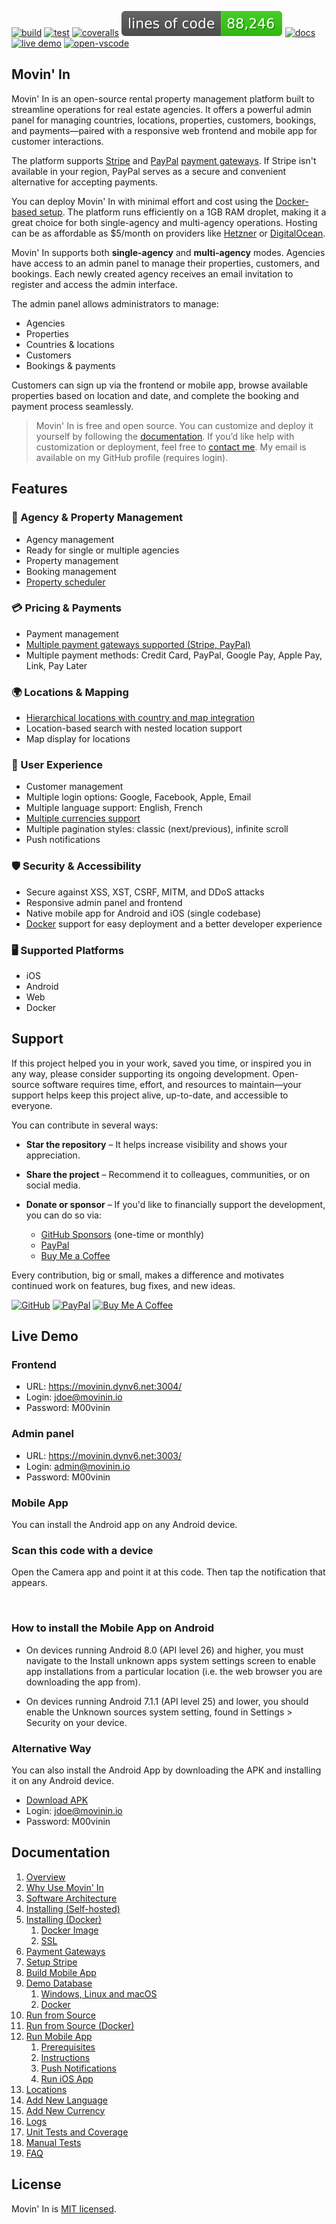[![build](https://github.com/aelassas/movinin/actions/workflows/build.yml/badge.svg)](https://github.com/aelassas/movinin/actions/workflows/build.yml) [![test](https://github.com/aelassas/movinin/actions/workflows/test.yml/badge.svg)](https://github.com/aelassas/movinin/actions/workflows/test.yml) [![coveralls](https://coveralls.io/repos/github/aelassas/movinin/badge.svg?branch=main)](https://coveralls.io/github/aelassas/movinin?branch=main) [![loc](https://raw.githubusercontent.com/aelassas/movinin/refs/heads/loc/badge.svg)](https://github.com/aelassas/movinin/actions/workflows/loc.yml) [![docs](https://img.shields.io/badge/docs-wiki-brightgreen)](https://github.com/aelassas/movinin/wiki) [![live demo](https://img.shields.io/badge/live-demo-brightgreen)](https://movinin.dynv6.net:3004/) [![open-vscode](https://img.shields.io/badge/open-vscode-1f425f.svg)](https://vscode.dev/github/aelassas/movinin/)

<!--
[![tested with jest](https://img.shields.io/badge/tested_with-jest-brightgreen?logo=jest)](https://github.com/jestjs/jest)
[![docs](https://img.shields.io/badge/docs-wiki-brightgreen)](https://github.com/aelassas/movinin/wiki)
[![live demo](https://img.shields.io/badge/live-demo-brightgreen)](https://movinin.dynv6.net:3004/)
[![loc](https://raw.githubusercontent.com/aelassas/movinin/refs/heads/loc/badge.svg)](https://github.com/aelassas/movinin/actions/workflows/loc.yml)
[![PRs welcome](https://img.shields.io/badge/PRs-welcome-brightgreen.svg)](https://github.com/aelassas/movinin/pulls)
[![codecov](https://codecov.io/gh/aelassas/movinin/graph/badge.svg?token=TXD8SM1QHB)](https://codecov.io/gh/aelassas/movinin)
[![codecov](https://img.shields.io/codecov/c/github/aelassas/movinin?logo=codecov)](https://codecov.io/gh/aelassas/movinin)
[![coveralls](https://coveralls.io/repos/github/aelassas/movinin/badge.svg?branch=main)](https://coveralls.io/github/aelassas/movinin?branch=main)
[![open-vscode](https://img.shields.io/badge/open-vscode-1f425f.svg)](https://vscode.dev/github/aelassas/movinin/)

https://github.com/user-attachments/assets/806cbe2d-9f49-413e-9359-2546306f9653
-->

## Movin' In

Movin' In is an open-source rental property management platform built to streamline operations for real estate agencies. It offers a powerful admin panel for managing countries, locations, properties, customers, bookings, and payments—paired with a responsive web frontend and mobile app for customer interactions.

The platform supports [Stripe](https://stripe.com/global) and [PayPal](https://www.paypal.com/us/webapps/mpp/country-worldwide) [payment gateways](https://github.com/aelassas/movinin/wiki/Payment-Gateways). If Stripe isn't available in your region, PayPal serves as a secure and convenient alternative for accepting payments.

You can deploy Movin' In with minimal effort and cost using the [Docker-based setup](https://github.com/aelassas/movinin/wiki/Installing-(Docker)). The platform runs efficiently on a 1GB RAM droplet, making it a great choice for both single-agency and multi-agency operations. Hosting can be as affordable as $5/month on providers like [Hetzner](https://www.hetzner.com/cloud/) or [DigitalOcean](https://www.digitalocean.com/pricing/droplets).

Movin' In supports both **single-agency** and **multi-agency** modes. Agencies have access to an admin panel to manage their properties, customers, and bookings. Each newly created agency receives an email invitation to register and access the admin interface.

The admin panel allows administrators to manage:
- Agencies  
- Properties  
- Countries & locations  
- Customers  
- Bookings & payments  

Customers can sign up via the frontend or mobile app, browse available properties based on location and date, and complete the booking and payment process seamlessly.

> Movin' In is free and open source. You can customize and deploy it yourself by following the [documentation](https://github.com/aelassas/movinin/wiki). If you’d like help with customization or deployment, feel free to [contact me](https://github.com/aelassas). My email is available on my GitHub profile (requires login).

## Features

### 🏢 Agency & Property Management
* Agency management
* Ready for single or multiple agencies
* Property management
* Booking management
* [Property scheduler](https://movin-in.github.io/content/screenshots/v4.5/backend-scheduler.png?raw=true)

### 💳 Pricing & Payments
* Payment management
* [Multiple payment gateways supported (Stripe, PayPal)](https://github.com/aelassas/movinin/wiki/Payment-Gateways)
* Multiple payment methods: Credit Card, PayPal, Google Pay, Apple Pay, Link, Pay Later

### 🌍 Locations & Mapping
* [Hierarchical locations with country and map integration](https://github.com/aelassas/movinin/wiki/Locations)
* Location-based search with nested location support
* Map display for locations

### 👥 User Experience
* Customer management
* Multiple login options: Google, Facebook, Apple, Email
* Multiple language support: English, French
* [Multiple currencies support](https://github.com/aelassas/movinin/wiki/Add-New-Currency)
* Multiple pagination styles: classic (next/previous), infinite scroll
* Push notifications

### 🛡️ Security & Accessibility
* Secure against XSS, XST, CSRF, MITM, and DDoS attacks
* Responsive admin panel and frontend
* Native mobile app for Android and iOS (single codebase)
* [Docker](https://www.docker.com/) support for easy deployment and a better developer experience

### 🖥️ Supported Platforms
* iOS
* Android
* Web
* Docker

## Support

If this project helped you in your work, saved you time, or inspired you in any way, please consider supporting its ongoing development. Open-source software requires time, effort, and resources to maintain—your support helps keep this project alive, up-to-date, and accessible to everyone.

You can contribute in several ways:

- **Star the repository** – It helps increase visibility and shows your appreciation.
- **Share the project** – Recommend it to colleagues, communities, or on social media.
- **Donate or sponsor** – If you'd like to financially support the development, you can do so via:

  - [GitHub Sponsors](https://github.com/sponsors/aelassas) (one-time or monthly)
  - [PayPal](https://www.paypal.me/aelassaspp)
  - [Buy Me a Coffee](https://www.buymeacoffee.com/aelassas)

Every contribution, big or small, makes a difference and motivates continued work on features, bug fixes, and new ideas.

<a href="https://github.com/sponsors/aelassas"><img src="https://aelassas.github.io/content/github-sponsor-button.png" alt="GitHub" width="210"></a>
<a href="https://www.paypal.me/aelassaspp"><img src="https://aelassas.github.io/content/paypal-button-v2.png" alt="PayPal" width="208"></a>
<a href="https://www.buymeacoffee.com/aelassas"><img src="https://aelassas.github.io/content/bmc-button.png" alt="Buy Me A Coffee" height="38"></a>

## Live Demo

### Frontend

* URL: https://movinin.dynv6.net:3004/
* Login: jdoe@movinin.io
* Password: M00vinin

### Admin panel

* URL: https://movinin.dynv6.net:3003/
* Login: admin@movinin.io
* Password: M00vinin

### Mobile App

You can install the Android app on any Android device.

### Scan this code with a device

Open the Camera app and point it at this code. Then tap the notification that appears.

<img alt="" width="120" src="https://movin-in.github.io/content/qr-code-5.9.png">

### How to install the Mobile App on Android

* On devices running Android 8.0 (API level 26) and higher, you must navigate to the Install unknown apps system settings screen to enable app installations from a particular location (i.e. the web browser you are downloading the app from).

* On devices running Android 7.1.1 (API level 25) and lower, you should enable the Unknown sources system setting, found in Settings > Security on your device.

### Alternative Way

You can also install the Android App by downloading the APK and installing it on any Android device.

* [Download APK](https://github.com/aelassas/movinin/releases/download/v5.9/movinin-5.9.apk)
* Login: jdoe@movinin.io
* Password: M00vinin

## Documentation

1. [Overview](https://github.com/aelassas/movinin/wiki/Overview)
2. [Why Use Movin' In](https://github.com/aelassas/movinin/wiki/Why-Use-Movin'-In)
2. [Software Architecture](https://github.com/aelassas/movinin/wiki/Architecture)
3. [Installing (Self-hosted)](https://github.com/aelassas/movinin/wiki/Installing-(Self%E2%80%90hosted))
5. [Installing (Docker)](https://github.com/aelassas/movinin/wiki/Installing-(Docker))
   1. [Docker Image](https://github.com/aelassas/movinin/wiki/Installing-(Docker)#docker-image)
   2. [SSL](https://github.com/aelassas/movinin/wiki/Installing-(Docker)#ssl)
5. [Payment Gateways](https://github.com/aelassas/movinin/wiki/Payment-Gateways)
6. [Setup Stripe](https://github.com/aelassas/movinin/wiki/Setup-Stripe)
7. [Build Mobile App](https://github.com/aelassas/movinin/wiki/Build-Mobile-App)
8. [Demo Database](https://github.com/aelassas/movinin/wiki/Demo-Database)
   1. [Windows, Linux and macOS](https://github.com/aelassas/movinin/wiki/Demo-Database#windows-linux-and-macos)
   2. [Docker](https://github.com/aelassas/movinin/wiki/Demo-Database#docker)
9. [Run from Source](https://github.com/aelassas/movinin/wiki/Run-from-Source)
10. [Run from Source (Docker)](https://github.com/aelassas/movinin/wiki/Run-from-Source-(Docker))
10. [Run Mobile App](https://github.com/aelassas/movinin/wiki/Run-Mobile-App)
    1. [Prerequisites](https://github.com/aelassas/movinin/wiki/Run-Mobile-App#prerequisites)
    2. [Instructions](https://github.com/aelassas/movinin/wiki/Run-Mobile-App#instructions)
    3. [Push Notifications](https://github.com/aelassas/movinin/wiki/Run-Mobile-App#push-notifications)
    4. [Run iOS App](https://github.com/aelassas/movinin/wiki/Run-Mobile-App#run-ios-app)
11. [Locations](https://github.com/aelassas/movinin/wiki/Locations)
11. [Add New Language](https://github.com/aelassas/movinin/wiki/Add-New-Language)
12. [Add New Currency](https://github.com/aelassas/movinin/wiki/Add-New-Currency)
15. [Logs](https://github.com/aelassas/movinin/wiki/Logs)
13. [Unit Tests and Coverage](https://github.com/aelassas/movinin/wiki/Unit-Tests-and-Coverage)
14. [Manual Tests](https://github.com/aelassas/movinin/wiki/Manual-Tests)
16. [FAQ](https://github.com/aelassas/movinin/wiki/FAQ)

## License

Movin' In is [MIT licensed](https://github.com/aelassas/movinin/blob/main/LICENSE).
